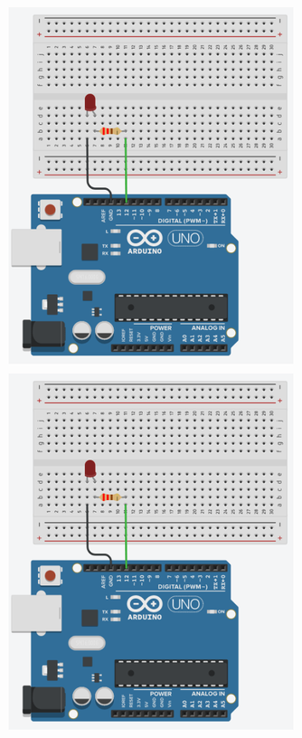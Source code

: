 ![project1.5](Arduino-Code/project1.5/arduino_led_circuit.png)

![project1.5](Arduino-Code/project1.5/arduino_led_circuit.png)
